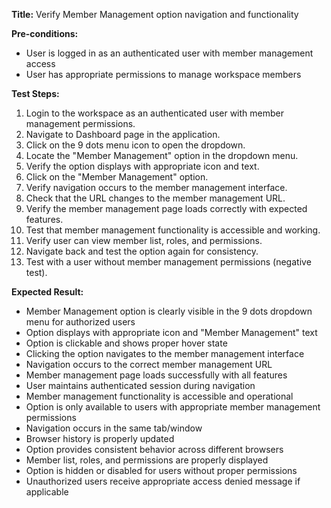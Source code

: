 **Title:** Verify Member Management option navigation and functionality

**Pre-conditions:**
* User is logged in as an authenticated user with member management access
* User has appropriate permissions to manage workspace members

**Test Steps:**
1. Login to the workspace as an authenticated user with member management permissions.
2. Navigate to Dashboard page in the application.
3. Click on the 9 dots menu icon to open the dropdown.
4. Locate the "Member Management" option in the dropdown menu.
5. Verify the option displays with appropriate icon and text.
6. Click on the "Member Management" option.
7. Verify navigation occurs to the member management interface.
8. Check that the URL changes to the member management URL.
9. Verify the member management page loads correctly with expected features.
10. Test that member management functionality is accessible and working.
11. Verify user can view member list, roles, and permissions.
12. Navigate back and test the option again for consistency.
13. Test with a user without member management permissions (negative test).

**Expected Result:**
* Member Management option is clearly visible in the 9 dots dropdown menu for authorized users
* Option displays with appropriate icon and "Member Management" text
* Option is clickable and shows proper hover state
* Clicking the option navigates to the member management interface
* Navigation occurs to the correct member management URL
* Member management page loads successfully with all features
* User maintains authenticated session during navigation
* Member management functionality is accessible and operational
* Option is only available to users with appropriate member management permissions
* Navigation occurs in the same tab/window
* Browser history is properly updated
* Option provides consistent behavior across different browsers
* Member list, roles, and permissions are properly displayed
* Option is hidden or disabled for users without proper permissions
* Unauthorized users receive appropriate access denied message if applicable